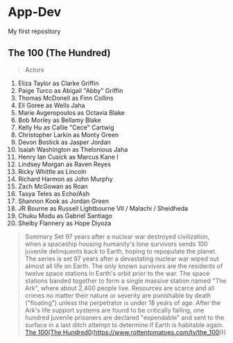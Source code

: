 # App-Dev
My first repository
## The 100 (The Hundred)
> Actors
1. Eliza Taylor as Clarke Griffin
2. Paige Turco as Abigail "Abby" Griffin
3. Thomas McDonell as Finn Collins
4. Eli Goree as Wells Jaha
5. Marie Avgeropoulos as Octavia Blake
6. Bob Morley as Bellamy Blake
7. Kelly Hu as Callie "Cece" Cartwig
8. Christopher Larkin as Monty Green
9. Devon Bostick as Jasper Jordan
10. Isaiah Washington as Thelonious Jaha
11. Henry Ian Cusick as Marcus Kane I
12. Lindsey Morgan as Raven Reyes
13. Ricky Whittle as Lincoln
14. Richard Harmon as John Murphy
15. Zach McGowan as Roan
16. Tasya Teles as Echo/Ash
17. Shannon Kook as Jordan Green
18. JR Bourne as Russell Lightbourne VII / Malachi / Sheidheda
19. Chuku Modu as Gabriel Santiago
20. Shelby Flannery as Hope Diyoza
> Summary
> Set 97 years after a nuclear war destroyed civilization, when a spaceship housing humanity's lone survivors sends 100 juvenile delinquents back to Earth, hoping to repopulate the planet. The series is set 97 years after a devastating nuclear war wiped out almost all life on Earth. The only known survivors are the residents of twelve space stations in Earth's orbit prior to the war. The space stations banded together to form a single massive station named "The Ark", where about 2,400 people live. Resources are scarce and all crimes no matter their nature or severity are punishable by death ("floating") unless the perpetrator is under 18 years of age. After the Ark's life support systems are found to be critically failing, one hundred juvenile prisoners are declared "expendable" and sent to the surface in a last ditch attempt to determine if Earth is habitable again.
> [The 100(The Hundred0](https://www.example.com)(https://www.rottentomatoes.com/tv/the_100)))

